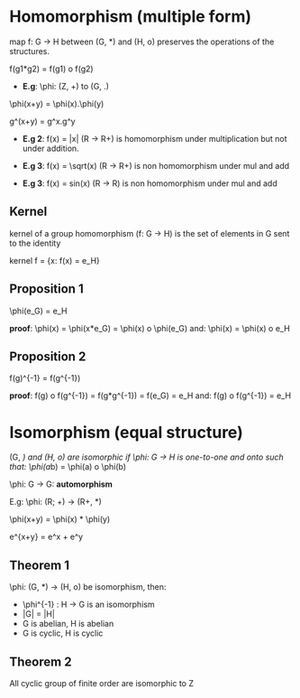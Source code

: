 # Homomorphism (multiple form)

map f: G -> H between (G, *) and (H, o) preserves the operations of the structures.

f(g1*g2) = f(g1) o f(g2)

- **E.g**: 
\phi: (Z, +) to (G, .)

\phi(x+y) = \phi(x).\phi(y)

g^(x+y) = g^x.g^y

- **E.g 2**:
f(x) = |x| (R -> R+) is homomorphism under multiplication but not under addition.

- **E.g 3**:
f(x) = \sqrt(x) (R -> R+) is non homomorphism under mul and add

- **E.g 3**:
f(x) = sin(x) (R -> R) is non homomorphism under mul and add

## Kernel
kernel of a group homomorphism (f: G -> H) is the set of elements in G sent to the identity

kernel f = {x: f(x) = e_H}

## Proposition 1
\phi(e_G) = e_H

**proof**: \phi(x) = \phi(x*e_G) = \phi(x) o \phi(e_G)
and: \phi(x) = \phi(x) o e_H

## Proposition 2
f(g)^{-1} = f(g^{-1})

**proof**: f(g) o f(g^{-1}) = f(g*g^{-1}) = f(e_G) = e_H
and: f(g) o f(g^{-1}) = e_H

# Isomorphism (equal structure)
(G, *) and (H, o) are isomorphic
if \phi: G -> H is one-to-one and onto such that: \phi(a*b) = \phi(a) o \phi(b)

\phi: G -> G: **automorphism**

E.g: \phi: (R; +) -> (R+, *)

\phi(x+y) = \phi(x) * \phi(y)

e^{x+y} = e^x + e^y

## Theorem 1
\phi: (G, *) -> (H, o) be isomorphism, then:
- \phi^{-1} : H -> G is an isomorphism
- |G| = |H|
- G is abelian, H is abelian
- G is cyclic, H is cyclic

## Theorem 2
All cyclic group of finite order are isomorphic to Z
